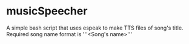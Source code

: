 # musicSpeecher
A simple bash script that uses espeak to make TTS files of song's title.
Required song name format is 
'''<Num in the album><space><Song's name><extension>'''
